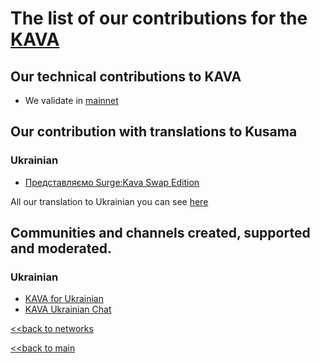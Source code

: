 # The list of our contributions for the [KAVA](https://www.kava.io/)

## Our technical contributions to KAVA

- We validate in [mainnet](https://www.mintscan.io/kava/validators/kavavaloper1a7xflafgxct35xhncmat33hp3v58kr3dfly48x)


## Our contribution with translations to Kusama
### Ukrainian
- [Представляємо Surge:Kava Swap Edition](https://ua.nq4.net/KmcppG8PU3W)

All our translation to Ukrainian you can see [here](https://github.com/nq4-net/entrance/blob/main/languages/ukrainian.md)

## Communities and channels created, supported and moderated.
### Ukrainian
- [KAVA for Ukrainian](https://t.me/KavaUkraine)
- [KAVA Ukrainian Chat](https://t.me/KavaUkraineChat)


[<<back to networks](https://github.com/nq4-net/entrance/tree/main/networks)

[<<back to main](https://github.com/nq4-net/entrance)